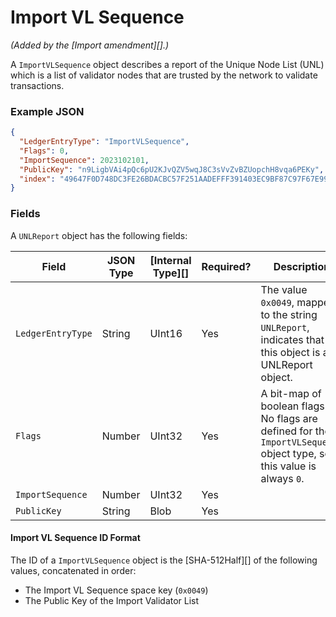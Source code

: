 # Import VL Sequence

_(Added by the \[Import amendment]\[].)_

A `ImportVLSequence` object describes a report of the Unique Node List (UNL) which is a list of validator nodes that are trusted by the network to validate transactions.

### Example JSON

```json
{
  "LedgerEntryType": "ImportVLSequence",
  "Flags": 0,
  "ImportSequence": 2023102101,
  "PublicKey": "n9LigbVAi4pQc6pU2KJvQZV5wqJ8C3sVvZvBZUopchH8vqa6PEKy",
  "index": "49647F0D748DC3FE26BDACBC57F251AADEFFF391403EC9BF87C97F67E9977FB0"
}
```

### Fields

A `UNLReport` object has the following fields:

| Field             | JSON Type | \[Internal Type]\[] | Required? | Description                                                                                                           |
| ----------------- | --------- | ------------------- | --------- | --------------------------------------------------------------------------------------------------------------------- |
| `LedgerEntryType` | String    | UInt16              | Yes       | The value `0x0049`, mapped to the string `UNLReport`, indicates that this object is a UNLReport object.               |
| `Flags`           | Number    | UInt32              | Yes       | A bit-map of boolean flags. No flags are defined for the `ImportVLSequence` object type, so this value is always `0`. |
| `ImportSequence`  | Number    | UInt32              | Yes       |                                                                                                                       |
| `PublicKey`       | String    | Blob                | Yes       |                                                                                                                       |

#### Import VL Sequence ID Format

The ID of a `ImportVLSequence` object is the \[SHA-512Half]\[] of the following values, concatenated in order:

* The Import VL Sequence space key (`0x0049`)
* The Public Key of the Import Validator List
